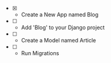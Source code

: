 -[x] - Create a New App named Blog
-[ ] - Add 'Blog' to your Django project
-[ ] - Create a Model named Article
-[ ] - Run Migrations

